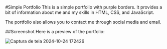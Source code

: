#Simple Portfolio
This is a simple portfolio with purple borders. It provides a bit of information about me and my skills in HTML, CSS, and JavaScript.

The portfolio also allows you to contact me through social media and email.

##Screenshot
Here is a preview of the portfolio:

![Captura de tela 2024-10-24 172426](https://github.com/user-attachments/assets/00dddada-4968-4ddd-b532-f41b2dcd76f8)

